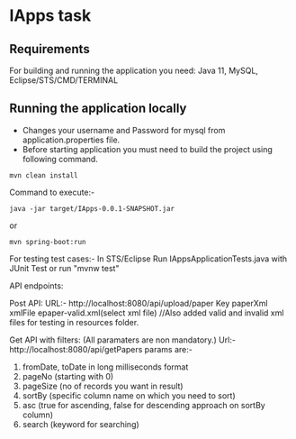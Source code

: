 # IApps task

## Requirements

For building and running the application you need:
Java 11, 
MySQL, 
Eclipse/STS/CMD/TERMINAL

## Running the application locally

- Changes your username and Password for mysql from application.properties file.
- Before starting application you must need to build the project using following command.

```shell
mvn clean install
```
Command to execute:-

```shell
java -jar target/IApps-0.0.1-SNAPSHOT.jar
```

or 

```shell
mvn spring-boot:run
```

For testing test cases:- In STS/Eclipse Run IAppsApplicationTests.java with JUnit Test or run "mvnw test"

API endpoints:

Post API:
URL:- http://localhost:8080/api/upload/paper
Key                paperXml 
xmlFile	           epaper-valid.xml(select xml file)	//Also added valid and invalid xml files for testing in resources folder.

Get API with filters: (All paramaters are non mandatory.)
Url:- http://localhost:8080/api/getPapers
params are:- 
1. fromDate, toDate in long milliseconds format
2. pageNo (starting with 0)
3. pageSize (no of records you want in result)
4. sortBy (specific column name on which you need to sort)
5. asc (true for ascending, false for descending approach on sortBy column)
6. search (keyword for searching)